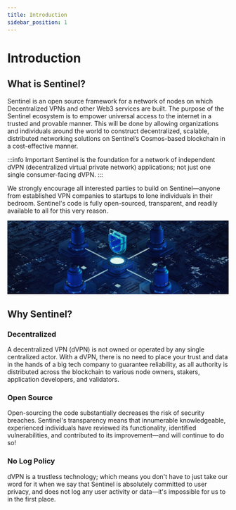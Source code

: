 ```yaml
---
title: Introduction
sidebar_position: 1
---
```


# Introduction

##  What is Sentinel?

Sentinel is an open source framework for a network of nodes on which Decentralized VPNs and other Web3 services are built. The purpose of the Sentinel ecosystem is to empower universal access to the internet in a trusted and provable manner. This will be done by allowing organizations and individuals around the world to construct decentralized, scalable, distributed networking solutions on Sentinel’s Cosmos-based blockchain in a cost-effective manner.

:::info Important 
Sentinel is the foundation for a network of independent dVPN (decentralized virtual private network) applications; not just one single consumer-facing dVPN.
:::

We strongly encourage all interested parties to build on Sentinel—anyone from established VPN companies to startups to lone individuals in their bedroom. Sentinel's code is fully open-sourced, transparent, and readily available to all for this very reason.

![](/img/getting-started/welcome.jpg)


## Why Sentinel?

### Decentralized

A decentralized VPN (dVPN) is not owned or operated by any single centralized actor. With a dVPN, there is no need to place your trust and data in the hands of a big tech company to guarantee reliability, as all authority is distributed across the blockchain to various node owners, stakers, application developers, and validators.

### Open Source

Open-sourcing the code substantially decreases the risk of security breaches. Sentinel's transparency means that innumerable knowledgeable, experienced individuals have reviewed its functionality, identified vulnerabilities, and contributed to its improvement—and will continue to do so! 

### No Log Policy

dVPN is a trustless technology; which means you don't have to just take our word for it when we say that Sentinel is absolutely committed to user privacy, and does not log any user activity or data—it's impossible for us to in the first place.